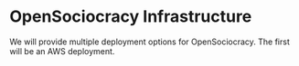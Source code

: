 # OpenSociocracy Infrastructure

We will provide multiple deployment options for OpenSociocracy. The first will be an AWS deployment.